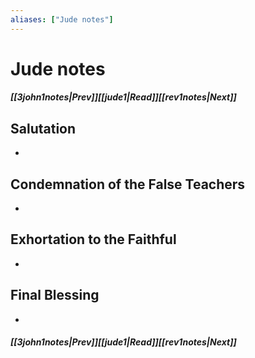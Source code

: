 ```yaml
---
aliases: ["Jude notes"]
---
```

# Jude notes
##### <span class=arrow-left></span>[[3john1notes|Prev]]<span class=navigation-separator></span>[[jude1|Read]]<span class=navigation-separator></span>[[rev1notes|Next]]<span class=arrow-right></span>
## Salutation
- 
## Condemnation of the False Teachers
- 
## Exhortation to the Faithful
- 
## Final Blessing
- 
##### <span class=arrow-left></span>[[3john1notes|Prev]]<span class=navigation-separator></span>[[jude1|Read]]<span class=navigation-separator></span>[[rev1notes|Next]]<span class=arrow-right></span>